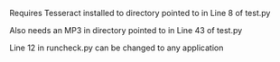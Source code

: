 Requires Tesseract installed to directory pointed to in Line 8 of test.py

Also needs an MP3 in directory pointed to in Line 43 of test.py

Line 12 in runcheck.py can be changed to any application
